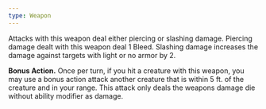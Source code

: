 ```yaml
---
type: Weapon
---
```

Attacks with this weapon deal either piercing or slashing damage. Piercing damage dealt with this weapon deal 1 Bleed. Slashing damage increases the damage against targets with light or no armor by 2.

**Bonus Action.**
Once per turn, if you hit a creature with this weapon, you may use a bonus action attack another creature that is within 5 ft. of the creature and in your range. This attack only deals the weapons damage die without ability modifier as damage.